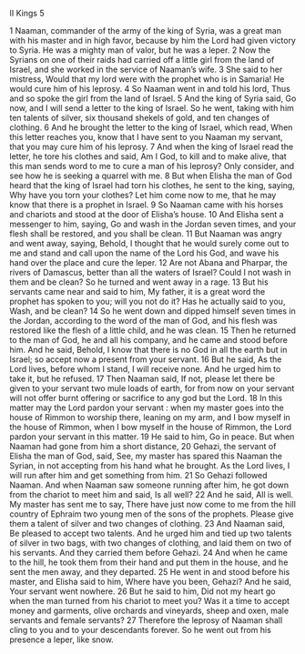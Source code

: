 II Kings 5

1	Naaman, commander of the army of the king of Syria, was a great man with his master and in high favor, because by him the Lord had given victory to Syria. He was a mighty man of valor, but he was a leper.
2	Now the Syrians on one of their raids had carried off a little girl from the land of Israel, and she worked in the service of Naaman’s wife.
3	She said to her mistress, Would that my lord were with the prophet who is in Samaria! He would cure him of his leprosy.
4	So Naaman went in and told his lord, Thus and so spoke the girl from the land of Israel.
5	And the king of Syria said, Go now, and I will send a letter to the king of Israel. So he went, taking with him ten talents of silver, six thousand shekels of gold, and ten changes of clothing.
6	And he brought the letter to the king of Israel, which read, When this letter reaches you, know that I have sent to you Naaman my servant, that you may cure him of his leprosy.
7	And when the king of Israel read the letter, he tore his clothes and said, Am I God, to kill and to make alive, that this man sends word to me to cure a man of his leprosy? Only consider, and see how he is seeking a quarrel with me.
8	But when Elisha the man of God heard that the king of Israel had torn his clothes, he sent to the king, saying, Why have you torn your clothes? Let him come now to me, that he may know that there is a prophet in Israel.
9	So Naaman came with his horses and chariots and stood at the door of Elisha’s house.
10	And Elisha sent a messenger to him, saying, Go and wash in the Jordan seven times, and your flesh shall be restored, and you shall be clean.
11	But Naaman was angry and went away, saying, Behold, I thought that he would surely come out to me and stand and call upon the name of the Lord his God, and wave his hand over the place and cure the leper.
12	Are not Abana and Pharpar, the rivers of Damascus, better than all the waters of Israel? Could I not wash in them and be clean? So he turned and went away in a rage.
13	But his servants came near and said to him, My father, it is a great word the prophet has spoken to you; will you not do it? Has he actually said to you, Wash, and be clean?
14	So he went down and dipped himself seven times in the Jordan, according to the word of the man of God, and his flesh was restored like the flesh of a little child, and he was clean.
15	Then he returned to the man of God, he and all his company, and he came and stood before him. And he said, Behold, I know that there is no God in all the earth but in Israel; so accept now a present from your servant.
16	But he said, As the Lord lives, before whom I stand, I will receive none. And he urged him to take it, but he refused.
17	Then Naaman said, If not, please let there be given to your servant two mule loads of earth, for from now on your servant will not offer burnt offering or sacrifice to any god but the Lord.
18	In this matter may the Lord pardon your servant : when my master goes into the house of Rimmon to worship there, leaning on my arm, and I bow myself in the house of Rimmon, when I bow myself in the house of Rimmon, the Lord pardon your servant in this matter.
19	He said to him, Go in peace. But when Naaman had gone from him a short distance,
20	Gehazi, the servant of Elisha the man of God, said, See, my master has spared this Naaman the Syrian, in not accepting from his hand what he brought. As the Lord lives, I will run after him and get something from him.
21	So Gehazi followed Naaman. And when Naaman saw someone running after him, he got down from the chariot to meet him and said, Is all well?
22	And he said, All is well. My master has sent me to say, There have just now come to me from the hill country of Ephraim two young men of the sons of the prophets. Please give them a talent of silver and two changes of clothing.
23	And Naaman said, Be pleased to accept two talents. And he urged him and tied up two talents of silver in two bags, with two changes of clothing, and laid them on two of his servants. And they carried them before Gehazi.
24	And when he came to the hill, he took them from their hand and put them in the house, and he sent the men away, and they departed.
25	He went in and stood before his master, and Elisha said to him, Where have you been, Gehazi? And he said, Your servant went nowhere.
26	But he said to him, Did not my heart go when the man turned from his chariot to meet you? Was it a time to accept money and garments, olive orchards and vineyards, sheep and oxen, male servants and female servants?
27	Therefore the leprosy of Naaman shall cling to you and to your descendants forever. So he went out from his presence a leper, like snow.

